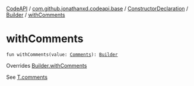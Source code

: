 [CodeAPI](../../../index.md) / [com.github.jonathanxd.codeapi.base](../../index.md) / [ConstructorDeclaration](../index.md) / [Builder](index.md) / [withComments](.)

# withComments

`fun withComments(value: `[`Comments`](../../../com.github.jonathanxd.codeapi.base.comment/-comments/index.md)`): `[`Builder`](index.md)

Overrides [Builder.withComments](../../../com.github.jonathanxd.codeapi.base.comment/-comment-holder/-builder/with-comments.md)

See [T.comments](#)

